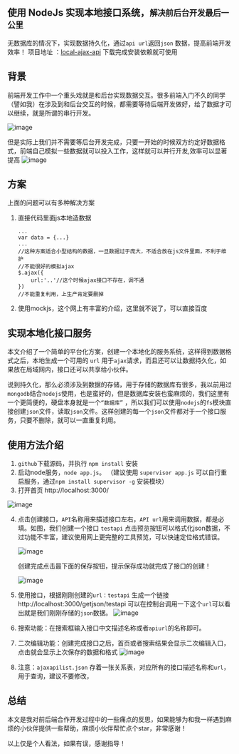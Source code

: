 ## 使用 NodeJs 实现本地接口系统，`解决前后台开发最后一公里` ##
无数据库的情况下，实现数据持久化，通过`api url`返回`json` 数据，提高前端开发效率！
项目地址  ：[local-ajax-api][1]  下载完成安装依赖就可使用
## 背景 ##
前端开发工作中一个重头戏就是和后台实现数据交互。很多前端入门不久的同学（譬如我）在涉及到和后台交互的时候，都需要等待后端开发做好，给了数据才可以继续，就是所谓的串行开发。

![image](https://github.com/kliuj/local-ajax-api/blob/master/jsonServer/public/images/1.jpg)

但是实际上我们并不需要等后台开发完成，只要一开始的时候双方约定好数据格式，前端自己模拟一些数据就可以投入工作，这样就可以并行开发,效率可以显著提高
![image](https://github.com/kliuj/local-ajax-api/blob/master/jsonServer/public/images/2.jpg)
## 方案 ##
上面的问题可以有多种解决方案

 1. 直接代码里面js本地造数据 

    ```
    ...
    var data = {...}
    ...
    //这种方案适合小型结构的数据，一旦数据过于庞大，不适合放在js文件里面，不利于维护
    //不能很好的模拟ajax
    $.ajax({
        url:'..'//这个时候ajax接口不存在，调不通
    })
    //不能重复利用，上生产肯定要删掉
    ```
 2. 使用mockjs，这个网上有丰富的介绍，这里就不说了，可以直接百度

## 实现本地化接口服务 ##
本文介绍了一个简单的平台化方案，创建一个本地化的服务系统，这样得到数据格式之后，本地生成一个可用的 `url` 用于`ajax`请求，而且还可以让数据持久化，如果放在局域网内，接口还可以共享给小伙伴。

说到持久化，那么必须涉及到数据的存储，用于存储的数据库有很多，我以前用过`mongodb`结合`nodejs`使用，也是蛮好的，但是数据库安装也蛮麻烦的，我们这里有一个更简便的，硬盘本身就是一个`“数据库”` ，所以我们可以使用`nodejs`的`fs`模块直接创建`json`文件，读取`json`文件。这样创建的每一个`json`文件都对于一个接口服务，只要不删除，就可以一直重复利用。

## 使用方法介绍 ##

 1. `github`下载源码，并执行 `npm install` 安装
 2. 启动node服务，`node app.js`。  （建议使用 `supervisor app.js` 可以自行重启服务，通过`npm install supervisor -g`  安装模块）
 3. 打开首页  http://localhost:3000/ 
 
   ![image](https://github.com/kliuj/local-ajax-api/blob/master/jsonServer/public/images/3.jpg)
   
 4. 点击创建接口，`API`名称用来描述接口左右，`API url`用来调用数据，都是必填。如图，我们创建一个接口 `testapi` 点击预览按钮可以格式化json数据，不过功能不丰富，建议使用网上更完整的工具预览，可以快速定位格式错误。
 
    ![image](https://github.com/kliuj/local-ajax-api/blob/master/jsonServer/public/images/4.jpg)
    
    创建完成点击最下面的保存按钮，提示保存成功就完成了接口的创建！
    
    ![image](https://github.com/kliuj/local-ajax-api/blob/master/jsonServer/public/images/5.jpg)

 5. 使用接口，根据刚刚创建的`url：testapi` 生成一个链接  http://localhost:3000/getjson/testapi
可以在控制台调用一下这个`url`可以看出就是我们刚刚存储的`json`数据。
   ![image](https://github.com/kliuj/local-ajax-api/blob/master/jsonServer/public/images/6.jpg)
 6. 搜索功能：在搜索框输入接口中文描述名称或者`apiurl`的名称即可。

 7. 二次编辑功能：创建完成接口之后，首页或者搜索结果会显示二次编辑入口，点击就会显示上次保存的数据和格式
   ![image](https://github.com/kliuj/local-ajax-api/blob/master/jsonServer/public/images/7.jpg)

 8. 注意：`ajaxapilist.json` 存着一张关系表，对应所有的接口描述名称和`url`，用于查询，建议不要修改，

   

## 总结 ##
本文是我对前后端合作开发过程中的一些痛点的反思，如果能够为和我一样遇到麻烦的小伙伴提供一些帮助，麻烦小伙伴帮忙点个star，非常感谢！


以上仅是个人看法，如果有误，感谢指导！


  [1]: https://github.com/kliuj/local-ajax-api
